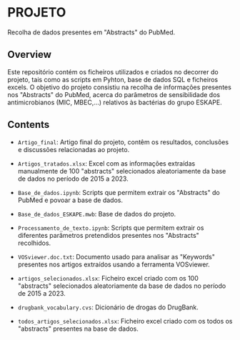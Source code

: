 # PROJETO
Recolha de dados presentes em "Abstracts" do PubMed.

## Overview


Este repositório contém os ficheiros utilizados e criados no decorrer do projeto, tais como as scripts em Pyhton, base de dados SQL e ficheiros excels.
O objetivo do projeto consistiu na recolha de informações presentes nos "Abstracts" do PubMed, acerca do parâmetros de sensibilidade dos antimicrobianos (MIC, MBEC,...) relativos às bactérias do grupo ESKAPE.




## Contents

  - `Artigo_final`: Artigo final do projeto, contêm os resultados, conclusões e discussões relacionadas ao projeto.

  - `Artigos_tratados.xlsx`: Excel com as informações extraídas manualmente de 100 "abstracts" selecionados aleatoriamente da base de dados no período de 2015 a 2023.

  - `Base_de_dados.ipynb`: Scripts que permitem extrair os "Abstracts" do PubMed e povoar a base de dados.

  - `Base_de_dados_ESKAPE.mwb`: Base de dados do projeto.

  - `Processamento_de_texto.ipynb`: Scripts que permitem extrair os diferentes parâmetros pretendidos presentes nos "Abstracts" recolhidos.

  - `VOSviewer.doc.txt`: Documento usado para analisar as "Keywords" presentes nos artigos extraídos usando a ferramenta VOSviewer.
  
  - `artigos_selecionados.xlsx`: Ficheiro excel criado com os 100 "abstracts" selecionados aleatoriamente da base de dados no período de 2015 a 2023.

  - `drugbank_vocabulary.cvs`: Dicionário de drogas do DrugBank.
  
  - `todos_artigos_selecionados.xlsx`: Ficheiro excel criado com os todos os "abstracts" presentes na base de dados.

